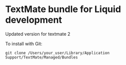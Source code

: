 # TextMate bundle for Liquid development

Updated version for textmate 2

To install with Git:

    git clone /Users/your_user/Library/Application Support/TextMate/Managed/Bundles


